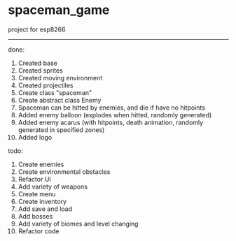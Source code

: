 # spaceman_game

project for esp8266

---

done:
1. Created base
2. Created sprites
3. Created moving environment
4. Created projectiles
5. Create class "spaceman"
6. Create abstract class Enemy
7. Spaceman can be hitted by enemies, and die if have no hitpoints
8. Added enemy balloon (explodes when hitted, randomly generated)
9. Added enemy acarus (with hitpoints, death animation, randomly generated in specified zones)
10. Added logo

todo: 
1. Create enemies
2. Create environmental obstacles
3. Refactor UI
4. Add variety of weapons
5. Create menu
6. Create inventory
7. Add save and load
8. Add bosses
9. Add variety of biomes and level changing
10. Refactor code